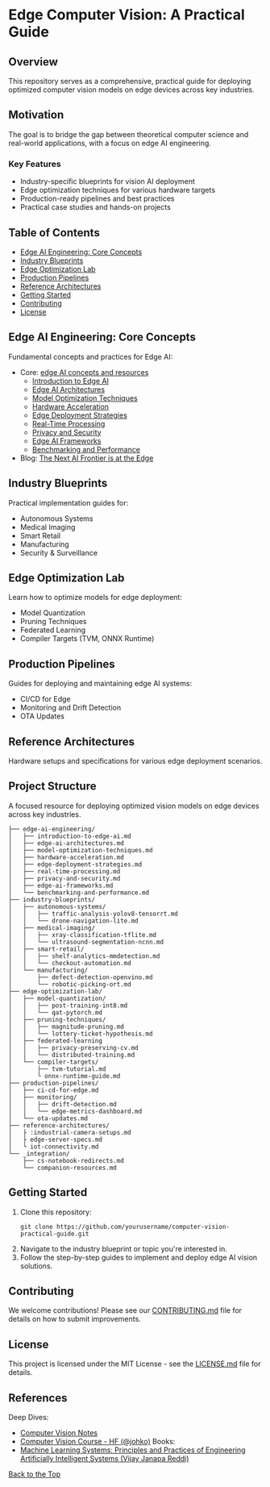 # Edge Computer Vision: A Practical Guide

## Overview

This repository serves as a comprehensive, practical guide for deploying optimized computer vision models on edge devices across key industries. 

## Motivation

The goal is to bridge the gap between theoretical computer science and real-world applications, with a focus on edge AI engineering.

### Key Features

- Industry-specific blueprints for vision AI deployment
- Edge optimization techniques for various hardware targets
- Production-ready pipelines and best practices
- Practical case studies and hands-on projects

## Table of Contents
- [Edge AI Engineering: Core Concepts](#edge-ai-engineering--core-concepts)
- [Industry Blueprints](#industry-blueprints)
- [Edge Optimization Lab](#edge-optimization-lab)
- [Production Pipelines](#production-pipelines)
- [Reference Architectures](#reference-architectures)
- [Getting Started](#getting-started)
- [Contributing](#contributing)
- [License](#license)

## Edge AI Engineering: Core Concepts

Fundamental concepts and practices for Edge AI:

- Core: [edge AI concepts and resources](https://github.com/afondiel/computer-science-notebook/tree/master/core/systems/edge-computing/edge-ai)
    - [Introduction to Edge AI](edge-ai-engineering/introduction-to-edge-ai.md)
    - [Edge AI Architectures](edge-ai-engineering/edge-ai-architectures.md)
    - [Model Optimization Techniques](edge-ai-engineering/model-optimization-techniques.md)
    - [Hardware Acceleration](edge-ai-engineering/hardware-acceleration.md)
    - [Edge Deployment Strategies](edge-ai-engineering/edge-deployment-strategies.md)
    - [Real-Time Processing](edge-ai-engineering/real-time-processing.md)
    - [Privacy and Security](edge-ai-engineering/privacy-and-security.md)
    - [Edge AI Frameworks](edge-ai-engineering/edge-ai-frameworks.md)
    - [Benchmarking and Performance](edge-ai-engineering/benchmarking-and-performance.md)  
- Blog: [The Next AI Frontier is at the Edge](https://afondiel.github.io/posts/the-next-ai-frontier-is-at-the-edge/)
  
## Industry Blueprints

Practical implementation guides for:
- Autonomous Systems
- Medical Imaging
- Smart Retail
- Manufacturing
- Security & Surveillance

## Edge Optimization Lab

Learn how to optimize models for edge deployment:
- Model Quantization
- Pruning Techniques
- Federated Learning
- Compiler Targets (TVM, ONNX Runtime)

## Production Pipelines

Guides for deploying and maintaining edge AI systems:
- CI/CD for Edge
- Monitoring and Drift Detection
- OTA Updates

## Reference Architectures

Hardware setups and specifications for various edge deployment scenarios.

## Project Structure

A focused resource for deploying optimized vision models on edge devices across key industries.

```
├── edge-ai-engineering/
│   ├── introduction-to-edge-ai.md
│   ├── edge-ai-architectures.md
│   ├── model-optimization-techniques.md
│   ├── hardware-acceleration.md
│   ├── edge-deployment-strategies.md
│   ├── real-time-processing.md
│   ├── privacy-and-security.md
│   ├── edge-ai-frameworks.md
│   └── benchmarking-and-performance.md    
├── industry-blueprints/
│   ├── autonomous-systems/
│   │   ├── traffic-analysis-yolov8-tensorrt.md     
│   │   └── drone-navigation-lite.md
│   ├── medical-imaging/
│   │   ├── xray-classification-tflite.md            
│   │   └── ultrasound-segmentation-ncnn.md
│   ├── smart-retail/
│   │   ├── shelf-analytics-mmdetection.md
│   │   └── checkout-automation.md
│   └── manufacturing/
│       ├── defect-detection-openvino.md             
│       └── robotic-picking-ort.md
├── edge-optimization-lab/                         
│   ├── model-quantization/
│   │   ├── post-training-int8.md
│   │   └── qat-pytorch.md
│   ├── pruning-techniques/
│   │   ├── magnitude-pruning.md
│   │   └── lottery-ticket-hypothesis.md
│   ├── federated-learning
│   │   ├── privacy-preserving-cv.md
│   │   └── distributed-training.md
│   └── compiler-targets/
│       ├── tvm-tutorial.md
│       └ onnx-runtime-guide.md
├── production-pipelines/                           
│   ├── ci-cd-for-edge.md
│   ├── monitoring/
│   │   ├── drift-detection.md
│   │   └── edge-metrics-dashboard.md
│   └── ota-updates.md
├── reference-architectures/
│   ├ :industrial-camera-setups.md
│   ├ edge-server-specs.md
│   └ iot-connectivity.md
└── _integration/
    ├── cs-notebook-redirects.md                   
    └── companion-resources.md
```

## Getting Started

1. Clone this repository:
   ```
   git clone https://github.com/yourusername/computer-vision-practical-guide.git
   ```
2. Navigate to the industry blueprint or topic you're interested in.
3. Follow the step-by-step guides to implement and deploy edge AI vision solutions.

## Contributing

We welcome contributions! Please see our [CONTRIBUTING.md](CONTRIBUTING.md) file for details on how to submit improvements.

## License

This project is licensed under the MIT License - see the [LICENSE.md](LICENSE.md) file for details.

## References

Deep Dives: 
- [Computer Vision Notes](https://github.com/afondiel/computer-science-notebook/tree/master/core/ai-ml/computer-vision-notes)
- [Computer Vision Course - HF (@johko)](https://github.com/johko/computer-vision-course)
Books:
- [Machine Learning Systems: Principles and Practices of Engineering Artificially Intelligent Systems (Vijay Janapa Reddi)](https://mlsysbook.ai/)

[Back to the Top](#table-of-contents)
